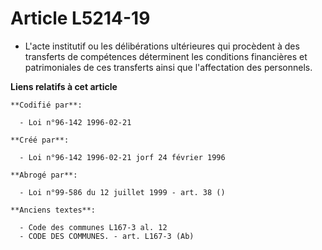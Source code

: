 # Article L5214-19

- L'acte institutif ou les délibérations ultérieures qui procèdent à des transferts de compétences déterminent les conditions
financières et patrimoniales de ces transferts ainsi que l'affectation des personnels.

**Liens relatifs à cet article**

	**Codifié par**:

	  - Loi n°96-142 1996-02-21

	**Créé par**:

	  - Loi n°96-142 1996-02-21 jorf 24 février 1996

	**Abrogé par**:

	  - Loi n°99-586 du 12 juillet 1999 - art. 38 ()

	**Anciens textes**:

	  - Code des communes L167-3 al. 12
	  - CODE DES COMMUNES. - art. L167-3 (Ab)
